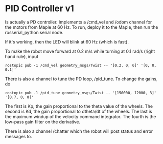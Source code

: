 PID Controller v1
=================

Is actually a PD controller. Implements a /cmd_vel and /odom channel for the motors from Maple at 60 Hz. To run, deploy it to the Maple, then run the rosserial_python serial node.

If it's working, then the LED will blink at 60 Hz (which is fast).

To make the robot move forward at 0.2 m/s while turning at 0.1 rad/s (right hand rule), input

    rostopic pub -1 /cmd_vel geometry_msgs/Twist -- '[0.2, 0, 0]' '[0, 0, 0.1]'

There is also a channel to tune the PD loop, /pid_tune. To change the gains, do

    rostopic pub -1 /pid_tune geometry_msgs/Twist -- '[150000, 12000, 3]' '[0.7, 0, 0]'

The first is Kp, the gain proportional to the theta value of the wheels. The second is Kd, the gain proportional to dtheta/dt of the wheels. The last is the maximum windup of the velocity command integrator. The fourth is the low-pass gain filter on the derivative.

There is also a channel /chatter which the robot will post status and error messages to.
